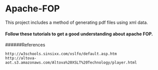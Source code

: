 # Apache-FOP

This project includes a method of generating pdf files using xml data.

#### Follow these tutorials to get a good understanding about apache FOP.
######References
```
http://w3schools.sinsixx.com/xslfo/default.asp.htm
http://altova-aot.s3.amazonaws.com/Altova%20XSLT%20Technology/player.html
```

